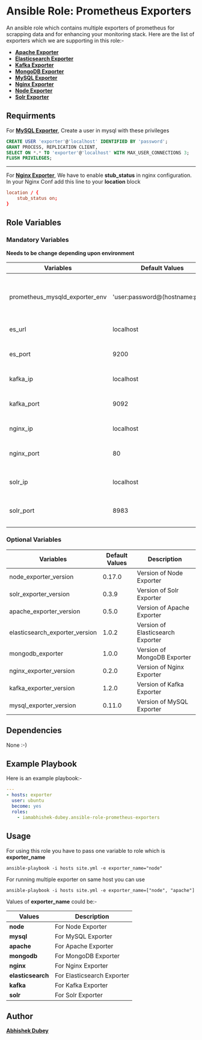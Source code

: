 # Ansible Role: Prometheus Exporters
An ansible role which contains multiple exporters of prometheus for scrapping data and for enhancing your monitoring stack. Here are the list of exporters which we are supporting in this role:-
- **[Apache Exporter](https://github.com/Lusitaniae/apache_exporter)**
- **[Elasticsearch Exporter](https://github.com/justwatchcom/elasticsearch_exporter)**
- **[Kafka Exporter](https://github.com/danielqsj/kafka_exporter)**
- **[MongoDB Exporter](https://github.com/dcu/mongodb_exporter)**
- **[MySQL Exporter](https://github.com/prometheus/mysqld_exporter)**
- **[Nginx Exporter](https://github.com/nginxinc/nginx-prometheus-exporter)**
- **[Node Exporter](https://github.com/prometheus/node_exporter)**
- **[Solr Exporter](https://github.com/mosuka/solr-exporter)**

## Requirments
For **[MySQL Exporter](https://github.com/prometheus/mysqld_exporter)**, Create a user in mysql with these privileges
```sql
CREATE USER 'exporter'@'localhost' IDENTIFIED BY 'password';
GRANT PROCESS, REPLICATION CLIENT,
SELECT ON *.* TO 'exporter'@'localhost' WITH MAX_USER_CONNECTIONS 3;
FLUSH PRIVILEGES;
```
---
For **[Nginx Exporter](https://github.com/nginxinc/nginx-prometheus-exporter)**, We have to enable **stub_status** in nginx configuration. In your Nginx Conf add this line to your **location** block
```conf
location / {
    stub_status on;
}
```

## Role Variables
### Mandatory Variables
**Needs to be change depending upon environment**

|**Variables**| **Default Values**| **Description**|
|----------|---------|---------------|
|prometheus_mysqld_exporter_env |'user:password@(hostname:port)/'|User, password, host and port for mysql-exporter|
|es_url | localhost | Server IP of Elasticsearch|
|es_port | 9200 | Port on which elasticsearch is listening|
|kafka_ip | localhost | IP of the Kafka Server|
|kafka_port | 9092 | Port number on which kafka is running|
|nginx_ip | localhost | Server IP of nginx|
|nginx_port | 80 | Port number on which nginx is running|
|solr_ip | localhost | Server IP of the Solr server|
|solr_port | 8983 | Port number on which Solr is listening|

### Optional Variables

|**Variables**| **Default Values**| **Description**|
|--------------|-------------|-------------------|
|node_exporter_version | 0.17.0 | Version of Node Exporter|
|solr_exporter_version | 0.3.9 | Version of Solr Exporter|
|apache_exporter_version | 0.5.0 | Version of Apache Exporter|
|elasticsearch_exporter_version | 1.0.2 | Version of Elasticsearch Exporter|
|mongodb_exporter | 1.0.0 | Version of MongoDB Exporter|
|nginx_exporter_version | 0.2.0 | Version of Nginx Exporter|
|kafka_exporter_version | 1.2.0 | Version of Kafka Exporter|
|mysql_exporter_version | 0.11.0 | Version of MySQL Exporter|

## Dependencies
None :-)

## Example Playbook
Here is an example playbook:-
```yml
---
- hosts: exporter
  user: ubuntu
  become: yes
  roles:
    - iamabhishek-dubey.ansible-role-prometheus-exporters
```

## Usage
For using this role you have to pass one variable to role which is **exporter_name**
```shell
ansible-playbook -i hosts site.yml -e exporter_name="node"
```
For running multiple exporter on same host you can use
```shell
ansible-playbook -i hosts site.yml -e exporter_name=["node", "apache"]
```

Values of **exporter_name** could be:-

|**Values** | **Description** |
|-----------|----------|
|**node** | For Node Exporter |
|**mysql** | For MySQL Exporter |
|**apache** | For Apache Exporter |
|**mongodb** | For MongoDB Exporter |
|**nginx** | For Nginx Exporter |
|**elasticsearch** | For Elasticsearch Exporter |
|**kafka** | For Kafka Exporter |
|**solr** | For Solr Exporter |

## Author
**[Abhishek Dubey](mailto:abhishek.dubey@opstree.com)**
